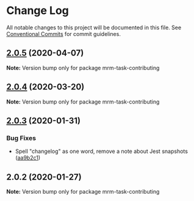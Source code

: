 # Change Log

All notable changes to this project will be documented in this file.
See [Conventional Commits](https://conventionalcommits.org) for commit guidelines.

## [2.0.5](https://github.com/sapegin/mrm/compare/mrm-task-contributing@2.0.4...mrm-task-contributing@2.0.5) (2020-04-07)

**Note:** Version bump only for package mrm-task-contributing





## [2.0.4](https://github.com/sapegin/mrm/compare/mrm-task-contributing@2.0.3...mrm-task-contributing@2.0.4) (2020-03-20)

**Note:** Version bump only for package mrm-task-contributing





## [2.0.3](https://github.com/sapegin/mrm/compare/mrm-task-contributing@2.0.2...mrm-task-contributing@2.0.3) (2020-01-31)


### Bug Fixes

* Spell "changelog" as one word, remove a note about Jest snapshots ([aa9b2c1](https://github.com/sapegin/mrm/commit/aa9b2c19a47bac19fea5de3339650d6e1f051916))





## 2.0.2 (2020-01-27)

**Note:** Version bump only for package mrm-task-contributing
